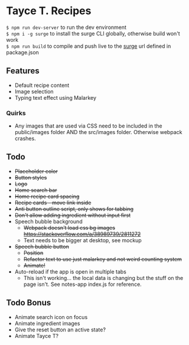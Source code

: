 # Tayce T. Recipes

`$ npm run dev-server` to run the dev environment  
`$ npm i -g surge` to install the surge CLI globally, otherwise build won't work  
`$ npm run build` to compile and push live to the [surge](https://surge.sh/) url defined in package.json

## Features

* Default recipe content
* Image selection
* Typing text effect using Malarkey

### Quirks
* Any images that are used via CSS need to be included in the public/images folder AND the src/images folder. Otherwise webpack crashes.

## Todo

* ~~Placeholder color~~
* ~~Button styles~~
* ~~Logo~~
* ~~Home search bar~~
* ~~Home recipe card spacing~~
* ~~Recipe cards - move link inside~~
* ~~Anti button outline script, only shows for tabbing~~
* ~~Don't allow adding ingredient without input first~~
* Speech bubble background
    * ~~Webpack doesn't load css bg images https://stackoverflow.com/a/38989739/2811272~~
    * Text needs to be bigger at desktop, see mockup
* ~~Speech bubble button~~
    * ~~Position~~
    * ~~Refactor text to use just malarkey and not weird counting system~~
    * ~~Animate!~~
* Auto-reload if the app is open in multiple tabs
    * This isn't working... the local data is changing but the stuff on the page isn't. See notes-app index.js for reference.

## Todo Bonus
* Animate search icon on focus
* Animate ingredient images
* Give the reset button an active state?
* Animate Tayce T?
